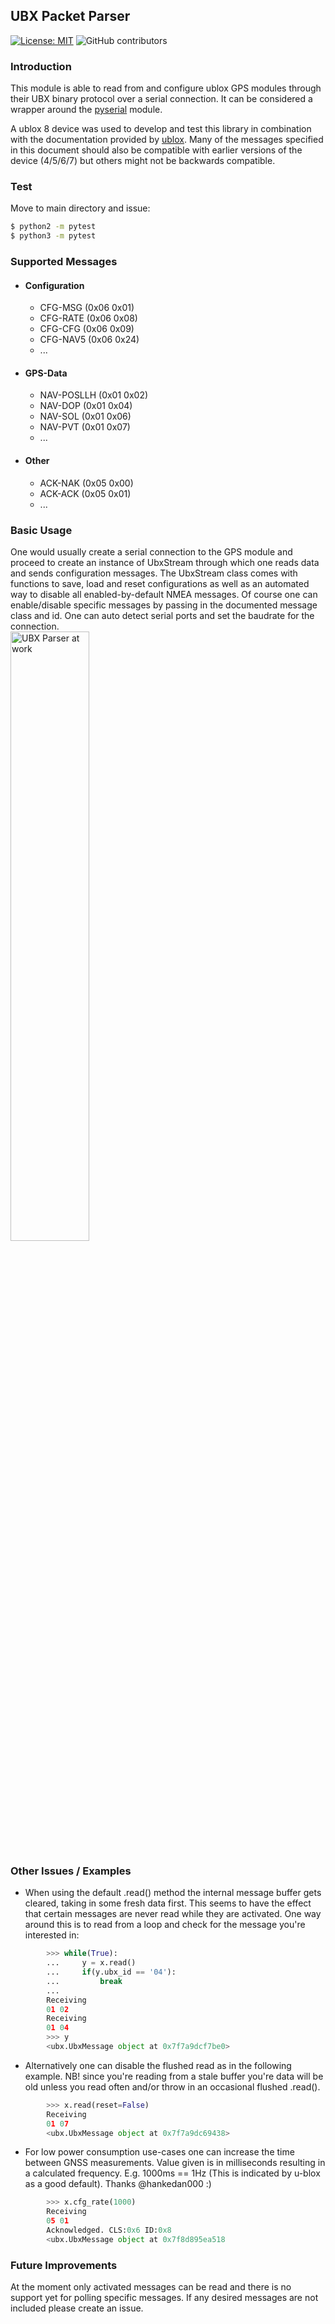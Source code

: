 ## UBX Packet Parser

[![License: MIT](https://img.shields.io/badge/License-MIT-yellow.svg)](https://opensource.org/licenses/MIT)
![GitHub contributors](https://img.shields.io/github/contributors-anon/Korving-F/ublox)

### Introduction
This module is able to read from and configure ublox GPS modules
through their UBX binary protocol over a serial connection. It can be considered
a wrapper around the [pyserial](https://github.com/pyserial/pyserial) module.

A ublox 8 device was used to develop and test this library in combination with
the documentation provided by
[ublox](https://www.u-blox.com/sites/default/files/products/documents/u-blox8-M8_ReceiverDescrProtSpec_%28UBX-13003221%29_Public.pdf).
Many of the messages specified in this document should also be compatible with
earlier versions of the device (4/5/6/7) but others might not be backwards
compatible.

### Test
Move to main directory and issue:
 ``` bash
$ python2 -m pytest
$ python3 -m pytest
 ```

### Supported Messages
*  #### Configuration
    - CFG-MSG  (0x06 0x01)
    - CFG-RATE (0x06 0x08)
    - CFG-CFG  (0x06 0x09)
    - CFG-NAV5 (0x06 0x24)
    - ...

* #### GPS-Data
    - NAV-POSLLH  (0x01 0x02)
    - NAV-DOP     (0x01 0x04)
    - NAV-SOL     (0x01 0x06)
    - NAV-PVT     (0x01 0x07)
    - ...

* #### Other
    - ACK-NAK (0x05 0x00)
    - ACK-ACK (0x05 0x01)
    - ...

### Basic Usage
One would usually create a serial connection to the GPS module and proceed to
create an instance of UbxStream through which one reads data and sends
configuration messages.
The UbxStream class comes with functions to save, load and reset configurations
as well as an automated way to disable all enabled-by-default NMEA messages.
Of course one can enable/disable specific messages by passing in the documented
message class and id.
One can auto detect serial ports and set the baudrate for the connection.
<br>
<img src="https://raw.githubusercontent.com/Korving-F/ublox/master/docs/usage.png" alt="UBX Parser at work" height="50%" width="50%">

### Other Issues / Examples
* When using the default .read() method the internal message buffer gets cleared, taking in some fresh data first.
This seems to have the effect that certain messages are never read while they are activated.
One way around this is to read from a loop and check for the message you're interested in:

```python
        >>> while(True):
        ...     y = x.read()
        ...     if(y.ubx_id == '04'):
        ...         break
        ...
        Receiving
        01 02
        Receiving
        01 04
        >>> y
        <ubx.UbxMessage object at 0x7f7a9dcf7be0>
```

* Alternatively one can disable the flushed read as in the following example. NB! since you're reading from a stale buffer you're data will be old unless you read often and/or throw in an occasional flushed .read(). 

```python
        >>> x.read(reset=False)
        Receiving
        01 07
        <ubx.UbxMessage object at 0x7f7a9dc69438>
```

* For low power consumption use-cases one can increase the time between GNSS measurements. Value given is in milliseconds resulting in a calculated frequency. E.g. 1000ms == 1Hz (This is indicated by u-blox as a good default). Thanks @hankedan000 :) 

```python
        >>> x.cfg_rate(1000)
        Receiving
        05 01
        Acknowledged. CLS:0x6 ID:0x8
        <ubx.UbxMessage object at 0x7f8d895ea518
```

### Future Improvements
At the moment only activated messages can be read and there is no support yet
for polling specific messages. If any desired messages are not included please
create an issue.
